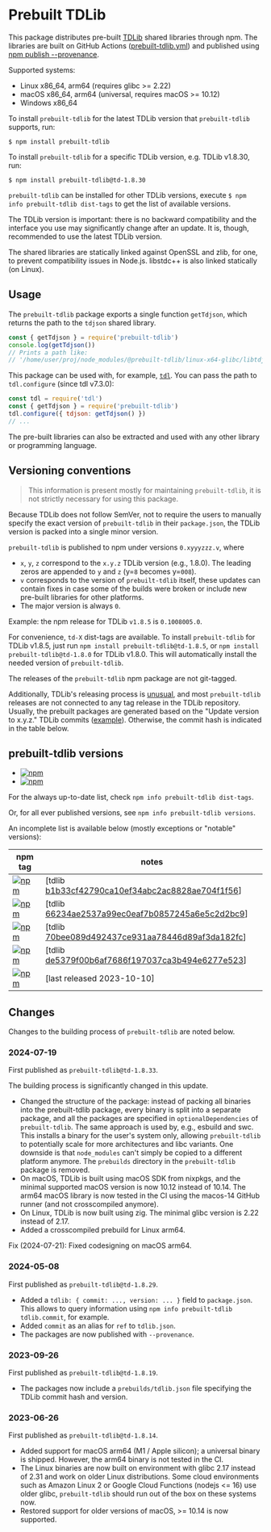 # Prebuilt TDLib

This package distributes pre-built [TDLib][] shared libraries through npm.
The libraries are built on GitHub Actions ([prebuilt-tdlib.yml][]) and published
using [npm publish --provenance][npm-provenance].

[TDLib]: https://github.com/tdlib/td
[prebuilt-tdlib.yml]: ../../.github/workflows/prebuilt-tdlib.yml
[npm-provenance]: https://docs.npmjs.com/generating-provenance-statements

Supported systems:
- Linux x86_64, arm64 (requires glibc >= 2.22)
- macOS x86_64, arm64 (universal, requires macOS >= 10.12)
- Windows x86_64

To install `prebuilt-tdlib` for the latest TDLib version that `prebuilt-tdlib`
supports, run:

```console
$ npm install prebuilt-tdlib
```

To install `prebuilt-tdlib` for a specific TDLib version, e.g. TDLib v1.8.30,
run:

```console
$ npm install prebuilt-tdlib@td-1.8.30
```

`prebuilt-tdlib` can be installed for other TDLib versions, execute
`$ npm info prebuilt-tdlib dist-tags` to get the list of available versions.

The TDLib version is important: there is no backward compatibility and the
interface you use may significantly change after an update. It is, though,
recommended to use the latest TDLib version.

The shared libraries are statically linked against OpenSSL and zlib, for one, to
prevent compatibility issues in Node.js. libstdc++ is also linked statically
(on Linux).

## Usage

The `prebuilt-tdlib` package exports a single function `getTdjson`, which
returns the path to the `tdjson` shared library.

```javascript
const { getTdjson } = require('prebuilt-tdlib')
console.log(getTdjson())
// Prints a path like:
// '/home/user/proj/node_modules/@prebuilt-tdlib/linux-x64-glibc/libtdjson.so'
```

This package can be used with, for example, [`tdl`][tdl]. You can pass the
path to `tdl.configure` (since tdl v7.3.0):

[tdl]: https://github.com/Bannerets/tdl

```javascript
const tdl = require('tdl')
const { getTdjson } = require('prebuilt-tdlib')
tdl.configure({ tdjson: getTdjson() })
// ...
```

The pre-built libraries can also be extracted and used with any other library
or programming language.

## Versioning conventions

> This information is present mostly for maintaining `prebuilt-tdlib`,
> it is not strictly necessary for using this package.

Because TDLib does not follow SemVer, not to require the users to manually
specify the exact version of `prebuilt-tdlib` in their `package.json`, the TDLib
version is packed into a single minor version.

`prebuilt-tdlib` is published to npm under versions `0.xyyyzzz.v`, where

- `x`, `y`, `z` correspond to the `x.y.z` TDLib version (e.g., 1.8.0). The
  leading zeros are appended to `y` and `z` (y=`8` becomes y=`008`).
- `v` corresponds to the version of `prebuilt-tdlib` itself, these updates can
  contain fixes in case some of the builds were broken or include new pre-built
  libraries for other platforms.
- The major version is always `0`.

Example: the npm release for TDLib `v1.8.5` is `0.1008005.0`.

For convenience, `td-X` dist-tags are available. To install `prebuilt-tdlib` for
TDLib v1.8.5, just run `npm install prebuilt-tdlib@td-1.8.5`, or
`npm install prebuilt-tdlib@td-1.8.0` for TDLib v1.8.0. This will automatically
install the needed version of `prebuilt-tdlib`.

The releases of the `prebuilt-tdlib` npm package are not git-tagged.

Additionally, TDLib's releasing process is [unusual][], and most
`prebuilt-tdlib` releases are not connected to any tag release in the TDLib
repository. Usually, the prebuilt packages are generated based on the "Update
version to x.y.z." TDLib commits ([example][commit-example]). Otherwise, the
commit hash is indicated in the table below.

[unusual]: https://github.com/tdlib/td/issues/2215
[commit-example]: https://github.com/tdlib/td/commit/b3b63bbdc14dc377d2de6b78e5844fec1564f95d

## prebuilt-tdlib versions

- [![npm](https://img.shields.io/npm/v/prebuilt-tdlib/latest.svg)](https://www.npmjs.com/package/prebuilt-tdlib)
- [![npm](https://img.shields.io/npm/v/prebuilt-tdlib/tagged.svg)](https://www.npmjs.com/package/prebuilt-tdlib)

For the always up-to-date list, check `npm info prebuilt-tdlib dist-tags`.

Or, for all ever published versions, see `npm info prebuilt-tdlib versions`.

An incomplete list is available below (mostly exceptions or "notable" versions):

| npm tag | notes |
| ------- | ----- |
| [![npm](https://img.shields.io/npm/v/prebuilt-tdlib/td-1.8.26.svg)](https://www.npmjs.com/package/prebuilt-tdlib/v/td-1.8.26) | [tdlib [b1b33cf42790ca10ef34abc2ac8828ae704f1f56](https://github.com/tdlib/td/commit/b1b33cf42790ca10ef34abc2ac8828ae704f1f56)] |
| [![npm](https://img.shields.io/npm/v/prebuilt-tdlib/td-1.8.14.svg)](https://www.npmjs.com/package/prebuilt-tdlib/v/td-1.8.14) | [tdlib [66234ae2537a99ec0eaf7b0857245a6e5c2d2bc9](https://github.com/tdlib/td/commit/66234ae2537a99ec0eaf7b0857245a6e5c2d2bc9)] |
| [![npm](https://img.shields.io/npm/v/prebuilt-tdlib/td-1.8.12.svg)](https://www.npmjs.com/package/prebuilt-tdlib/v/td-1.8.12) | [tdlib [70bee089d492437ce931aa78446d89af3da182fc](https://github.com/tdlib/td/commit/70bee089d492437ce931aa78446d89af3da182fc)] |
| [![npm](https://img.shields.io/npm/v/prebuilt-tdlib/td-1.8.7.svg)](https://www.npmjs.com/package/prebuilt-tdlib/v/td-1.8.7) | [tdlib [de5379f00b6af7686f197037ca3b494e6277e523](https://github.com/tdlib/td/commit/de5379f00b6af7686f197037ca3b494e6277e523)] |
| [![npm](https://img.shields.io/npm/v/prebuilt-tdlib/td-1.8.0.svg)](https://www.npmjs.com/package/prebuilt-tdlib/v/td-1.8.0) | [last released 2023-10-10] |

## Changes

Changes to the building process of `prebuilt-tdlib` are noted below.

### 2024-07-19

First published as `prebuilt-tdlib@td-1.8.33`.

The building process is significantly changed in this update.

- Changed the structure of the package: instead of packing all binaries into the
  prebuilt-tdlib package, every binary is split into a separate package, and all
  the packages are specified in `optionalDependencies` of `prebuilt-tdlib`. The
  same approach is used by, e.g., esbuild and swc. This installs a binary for
  the user's system only, allowing `prebuilt-tdlib` to potentially scale for
  more architectures and libc variants. One downside is that `node_modules`
  can't simply be copied to a different platform anymore. The `prebuilds`
  directory in the `prebuilt-tdlib` package is removed.
- On macOS, TDLib is built using macOS SDK from nixpkgs, and the minimal
  supported macOS version is now 10.12 instead of 10.14. The arm64 macOS
  library is now tested in the CI using the macos-14 GitHub runner (and not
  crosscompiled anymore).
- On Linux, TDLib is now built using zig. The minimal glibc version is 2.22
  instead of 2.17.
- Added a crosscompiled prebuild for Linux arm64.

Fix (2024-07-21): Fixed codesigning on macOS arm64.

### 2024-05-08

First published as `prebuilt-tdlib@td-1.8.29`.

- Added a `tdlib: { commit: ..., version: ... }` field to `package.json`. This
  allows to query information using `npm info prebuilt-tdlib tdlib.commit`, for
  example.
- Added `commit` as an alias for `ref` to `tdlib.json`.
- The packages are now published with `--provenance`.

### 2023-09-26

First published as `prebuilt-tdlib@td-1.8.19`.

- The packages now include a `prebuilds/tdlib.json` file specifying the TDLib
  commit hash and version.

### 2023-06-26

First published as `prebuilt-tdlib@td-1.8.14`.

- Added support for macOS arm64 (M1 / Apple silicon); a universal binary is
  shipped. However, the arm64 binary is not tested in the CI.
- The Linux binaries are now built on environment with glibc 2.17 instead of
  2.31 and work on older Linux distributions. Some cloud environments such as
  Amazon Linux 2 or Google Cloud Functions (nodejs <= 16) use older glibc,
  `prebuilt-tdlib` should run out of the box on these systems now.
- Restored support for older versions of macOS, >= 10.14 is now supported.
